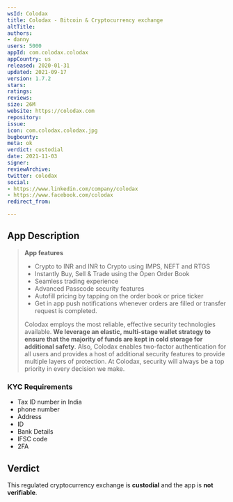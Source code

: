 ```yaml
---
wsId: Colodax
title: Colodax - Bitcoin & Cryptocurrency exchange
altTitle: 
authors:
- danny
users: 5000
appId: com.colodax.colodax
appCountry: us
released: 2020-01-31
updated: 2021-09-17
version: 1.7.2
stars: 
ratings: 
reviews: 
size: 26M
website: https://colodax.com
repository: 
issue: 
icon: com.colodax.colodax.jpg
bugbounty: 
meta: ok
verdict: custodial
date: 2021-11-03
signer: 
reviewArchive: 
twitter: colodax
social:
- https://www.linkedin.com/company/colodax
- https://www.facebook.com/colodax
redirect_from: 

---
```


## App Description

> **App features** 
> - Crypto to INR and INR to Crypto using IMPS, NEFT and RTGS
> - Instantly Buy, Sell & Trade using the Open Order Book
> - Seamless trading experience
> - Advanced Passcode security features
> - Autofill pricing by tapping on the order book or price ticker
> - Get in app push notifications whenever orders are filled or transfer request is completed.
> 
> Colodax employs the most reliable, effective security technologies available. **We leverage an elastic, multi-stage wallet strategy to ensure that the majority of funds are kept in cold storage for additional safety**. Also, Colodax enables two-factor authentication for all users and provides a host of additional security features to provide multiple layers of protection. At Colodax, security will always be a top priority in every decision we make.

### KYC Requirements

- Tax ID number in India
- phone number
- Address
- ID
- Bank Details
- IFSC code
- 2FA

## Verdict

This regulated cryptocurrency exchange is **custodial** and the app is **not verifiable**.


